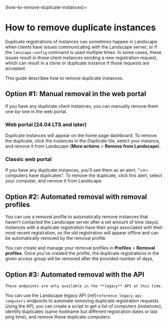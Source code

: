 (how-to-remove-duplicate-instances)=
# How to remove duplicate instances

Duplicate registrations of instances can sometimes happen in Landscape when clients have issues communicating with the Landscape server, or if the `lanscape-config` command is used multiple times. In some cases, these issues result in those client instances sending a new registration request, which can result in a clone or duplicate instance if those requests are accepted.

This guide describes how to remove duplicate instances.

## Option #1: Manual removal in the web portal

If you have any duplicate client instances, you can manually remove them one-by-one in the web portal. 

### Web portal (24.04 LTS and later)

Duplicate instances will appear on the home page dashboard. To remove the duplicate, click the instances in the *Duplicate* tile, select your instance, and remove it from Landscape (**More actions** > **Remove from Landscape**).

### Classic web portal

If you have any duplicate instances, you'll see them as an alert, "\<n\> computers have duplicates". To remove the duplicate, click this alert, select your computer, and remove it from Landscape.

## Option #2: Automated removal with removal profiles

You can use a removal profile to automatically remove instances that haven't contacted the Landscape server after a set amount of time (days). Instances with a duplicate registration have their pings associated with their most recent registration, so the old registration will appear offline and can be automatically removed by the removal profile.

You can create and manage your removal profiles in **Profiles** > **Removal profiles**. Once you've created the profile, the duplicate registrations in the given access group will be removed after the provided number of days, 

## Option #3: Automated removal with the API

```{note}
These endpoints are only available in the **legacy** API at this time.
```

You can use the Landscape legacy API {ref}`reference-legacy-api-computers` endpoints to automate removing duplicate registration requests. Using the API, you can create a script to get a list of computers (instances), identify duplicates (same hostname but different registration dates or last ping time), and remove these duplicate computers.
